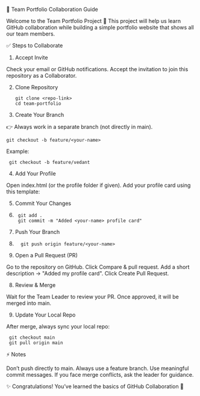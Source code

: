 👥 Team Portfolio Collaboration Guide

Welcome to the Team Portfolio Project 🎉
This project will help us learn GitHub collaboration while building a simple portfolio website that shows all our team members.

✅ Steps to Collaborate

1. Accept Invite

Check your email or GitHub notifications.
Accept the invitation to join this repository as a Collaborator.


2. Clone Repository
   
       git clone <repo-link>
       cd team-portfolio

   

3. Create Your Branch
   
👉 Always work in a separate branch (not directly in main).

    git checkout -b feature/<your-name>


Example:

     git checkout -b feature/vedant

     

4. Add Your Profile

Open index.html (or the profile folder if given).
Add your profile card using this template:



5. Commit Your Changes
6.      git add .
        git commit -m "Added <your-name> profile card"


7. Push Your Branch
8.       git push origin feature/<your-name>



9. Open a Pull Request (PR)

Go to the repository on GitHub.
Click Compare & pull request.
Add a short description → "Added my profile card".
Click Create Pull Request.



8. Review & Merge

Wait for the Team Leader to review your PR.
Once approved, it will be merged into main.




9. Update Your Local Repo

After merge, always sync your local repo:

     git checkout main
     git pull origin main

⚡ Notes

Don’t push directly to main. Always use a feature branch.
Use meaningful commit messages.
If you face merge conflicts, ask the leader for guidance.

✨ Congratulations! You’ve learned the basics of GitHub Collaboration 🚀
